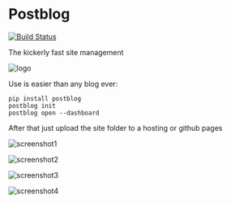 # Postblog

[![Build Status](https://travis-ci.org/machineandme/postblog.svg?branch=master)](https://travis-ci.org/machineandme/postblog)


The kickerly fast site management

![logo](https://raw.githubusercontent.com/machineandme/postblog/master/_readme_files/logo.png)

Use is easier than any blog ever:
```
pip install postblog
postblog init
postblog open --dashboard
```

After that just upload the site folder to a hosting or github pages

![screenshot1](https://raw.githubusercontent.com/machineandme/postblog/master/_readme_files/1.png)

![screenshot2](https://raw.githubusercontent.com/machineandme/postblog/master/_readme_files/2.png)

![screenshot3](https://raw.githubusercontent.com/machineandme/postblog/master/_readme_files/3.png)

![screenshot4](https://raw.githubusercontent.com/machineandme/postblog/master/_readme_files/4.png)
